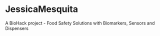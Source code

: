# JessicaMesquita
A BioHack project - Food Safety Solutions with Biomarkers, Sensors and Dispensers
